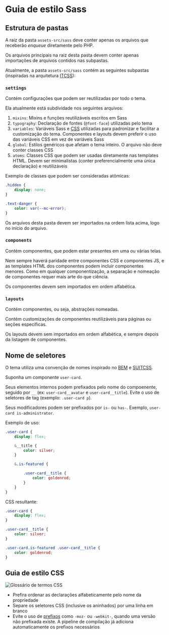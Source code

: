 # Guia de estilo Sass

## Estrutura de pastas

A raiz da pasta `assets-src/sass` deve conter apenas os arquivos que receberão *enqueue* diretamente pelo PHP.

Os arquivos principais na raiz desta pasta devem conter apenas importações de arquivos contidos nas subpastas.

Atualmente, a pasta `assets-src/sass` contém as seguintes subpastas (inspiradas na arquitetura [ITCSS](https://www.xfive.co/blog/itcss-scalable-maintainable-css-architecture/)):

### `settings`

Contém configurações que podem ser reutilizadas por todo o tema.

Ela atualmente está subdividade nos seguintes arquivos:

1. `mixins`: Mixins e funções reutilizáveis escritos em Sass
2. `typography`: Declaração de fontes (`@font-face`) utilizadas pelo tema
3. `variables`: Variáveis Sass e [CSS](https://developer.mozilla.org/pt-BR/docs/Web/CSS/Using_CSS_custom_properties) utilizadas para padronizar e facilitar a customização do tema. Componentes e layouts devem preferir o uso das variáveis CSS em vez de variáveis Sass
4. `global`: Estilos genéricos que afetam o tema inteiro. O arquivo não deve conter classes CSS
5. `atoms`: Classes CSS que podem ser usadas diretamente nas templates HTML. Devem ser minimalistas (conter preferencialmente uma única declaração) e reutilizáveis

Exemplo de classes que podem ser consideradas atômicas:

```css
.hidden {
    display: none;
}

.text-danger {
    color: var(--mc-error);
}
```

Os arquivos desta pasta devem ser importados na ordem lista acima, logo no início do arquivo.

### `components`

Contém componentes, que podem estar presentes em uma ou várias telas.

Nem sempre haverá paridade entre componentes CSS e componentes JS, e as templates HTML dos componentes podem incluir componentes menores. Como em qualquer componentização, a separação e nomeação de componentes requer mais arte do que ciência.

Os componentes devem sem importados em ordem alfabética.

### `layouts`

Contém componentes, ou seja, abstrações nomeadas.

Contém customizações de componentes reutilizáveis para páginas ou seções específicas.

Os layouts devem sem importados em ordem alfabética, e sempre depois da listagem de componentes.

## Nome de seletores

O tema utiliza uma convenção de nomes inspirado no [BEM](http://getbem.com/introduction/) e [SUITCSS](https://suitcss.github.io/).

Suponha um componente `user-card`.

Seus elementos internos podem prefixados pelo nome do compoenente, seguido por `__` (ex: `user-card__avatar` e `user-card__title`). Evite o uso de seletores de tag (exemplo: `.user-card p`).

Seus modificadores podem ser prefixados por `is-` ou `has-`. Exemplo, `user-card is-administrator`.

Exemplo de uso:

```scss
.user-card {
    display: flex;

    &__title {
        color: silver;
    }

    &.is-featured {

        .user-card__title {
            color: goldenrod;
        }
    }
}
```

CSS resultante:

```css
.user-card {
    display: flex;
}

.user-card__title {
    color: silver;
}

.user-card.is-featured .user-card__title {
    color: goldenrod;
}
```

## Guia de estilo CSS

![Glossário de termos CSS](https://aprendelibvrefiles.blob.core.windows.net/aprendelibvre-container/course/criacao_de_sites/image/imgcorregidas-05_xl.png)

- Prefira ordenar as declarações alfabeticamente pelo nome da propriedade
- Separe os seletores CSS (inclusive os aninhados) por uma linha em branco
- Evite o uso de [prefixos](https://developer.mozilla.org/pt-BR/docs/Glossary/Vendor_Prefix) como `-moz-` ou `-webkit-`, quando uma versão não prefixada existe. A pipeline de compilação já adiciona automaticamente os prefixos necessários
